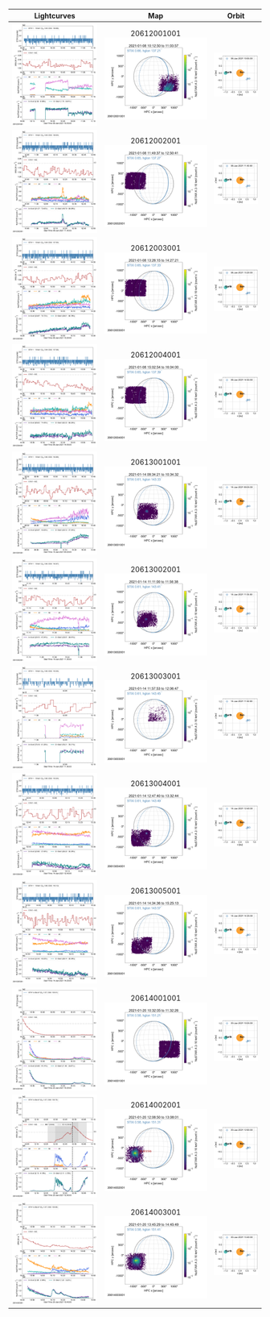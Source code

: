 |  Lightcurves |  Map | Orbit |
|:---:|:---:|:---:|
|![](ltc_20210108_1005_20612001001_ngs.png)|20612001001<br/>![](map_20210108_1005_20612001001_ngs.png)|![](orbeph_20210108_1005_20612001001_ngs.png)|
|![](ltc_20210108_1140_20612002001_ngs.png)|20612002001<br/>![](map_20210108_1140_20612002001_ngs.png)|![](orbeph_20210108_1140_20612002001_ngs.png)|
|![](ltc_20210108_1320_20612003001_ngs.png)|20612003001<br/>![](map_20210108_1320_20612003001_ngs.png)|![](orbeph_20210108_1320_20612003001_ngs.png)|
|![](ltc_20210108_1455_20612004001_ngs.png)|20612004001<br/>![](map_20210108_1455_20612004001_ngs.png)|![](orbeph_20210108_1455_20612004001_ngs.png)|
|![](ltc_20210114_0925_20613001001_ngs.png)|20613001001<br/>![](map_20210114_0925_20613001001_ngs.png)|![](orbeph_20210114_0925_20613001001_ngs.png)|
|![](ltc_20210114_1105_20613002001_ngs.png)|20613002001<br/>![](map_20210114_1105_20613002001_ngs.png)|![](orbeph_20210114_1105_20613002001_ngs.png)|
|![](ltc_20210114_1150_20613003001_ngs.png)|20613003001<br/>![](map_20210114_1150_20613003001_ngs.png)|![](orbeph_20210114_1150_20613003001_ngs.png)|
|![](ltc_20210114_1240_20613004001_ngs.png)|20613004001<br/>![](map_20210114_1240_20613004001_ngs.png)|![](orbeph_20210114_1240_20613004001_ngs.png)|
|![](ltc_20210114_1425_20613005001_ngs.png)|20613005001<br/>![](map_20210114_1425_20613005001_ngs.png)|![](orbeph_20210114_1425_20613005001_ngs.png)|
|![](ltc_20210120_1025_20614001001_ngs.png)|20614001001<br/>![](map_20210120_1025_20614001001_ngs.png)|![](orbeph_20210120_1025_20614001001_ngs.png)|
|![](ltc_20210120_1200_20614002001_ngs.png)|20614002001<br/>![](map_20210120_1200_20614002001_ngs.png)|![](orbeph_20210120_1200_20614002001_ngs.png)|
|![](ltc_20210120_1340_20614003001_ngs.png)|20614003001<br/>![](map_20210120_1340_20614003001_ngs.png)|![](orbeph_20210120_1340_20614003001_ngs.png)|
